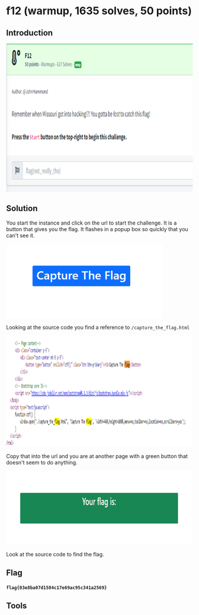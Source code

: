 # f12 (warmup, 1635 solves, 50 points)

## Introduction

<p align="left">
  <img height=400 img src=./readme_assets/f12-challenge.PNG/>
</p>

## Solution

You start the instance and click on the url to start the challenge. It is a button that gives you the flag. It flashes in a popup box so quickly that you can't see it.

<p align="left">
  <img height=200 img src=./readme_assets/button.PNG/>
</p>
	  
Looking at the source code you find a reference to `/capture_the_flag.html` 

<p align="left">
  <img height=300 img src=./readme_assets/html.PNG/>
</p>

Copy that into the url and you are at another page with a green button that doesn't seem to do anything.
 
 <p align="left">
  <img height=200 img src=./readme_assets/button2.PNG/>
</p>

Look at the source code to find the flag.

## Flag

**`flag{03e8ba07d1584c17e69ac95c341a2569}`**

## Tools





